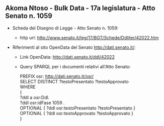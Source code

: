 ## Akoma Ntoso - Bulk Data - 17a legislatura - Atto Senato n. 1059 ##

* Scheda del Disegno di Legge - Atto Senato n. 1059:
	* http url: http://www.senato.it/leg/17/BGT/Schede/Ddliter/42022.htm

* Riferimenti al sito OpenData del Senato http://dati.senato.it/:
	* Link OpenData: http://dati.senato.it/ddl/42022
	* Query SPARQL per i documenti relativi all'Atto Senato:

        PREFIX osr: <http://dati.senato.it/osr/>  
		SELECT DISTINCT ?testoPresentato ?testoApprovato  
		WHERE  
		{  
		    ?ddl a osr:Ddl.  
		    ?ddl osr:idFase 1059 .  
		    OPTIONAL { ?ddl osr:testoPresentato ?testoPresentato }  
		    OPTIONAL { ?ddl osr:testoApprovato ?testoApprovato }  
		}
		